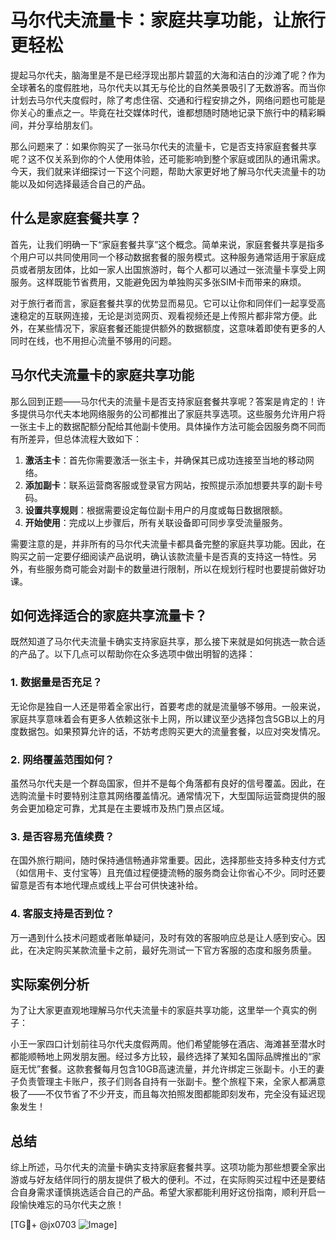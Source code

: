 # 马尔代夫流量卡：家庭共享功能，让旅行更轻松

提起马尔代夫，脑海里是不是已经浮现出那片碧蓝的大海和洁白的沙滩了呢？作为全球著名的度假胜地，马尔代夫以其无与伦比的自然美景吸引了无数游客。而当你计划去马尔代夫度假时，除了考虑住宿、交通和行程安排之外，网络问题也可能是你关心的重点之一。毕竟在社交媒体时代，谁都想随时随地记录下旅行中的精彩瞬间，并分享给朋友们。

那么问题来了：如果你购买了一张马尔代夫的流量卡，它是否支持家庭套餐共享呢？这不仅关系到你的个人使用体验，还可能影响到整个家庭或团队的通讯需求。今天，我们就来详细探讨一下这个问题，帮助大家更好地了解马尔代夫流量卡的功能以及如何选择最适合自己的产品。

## 什么是家庭套餐共享？

首先，让我们明确一下“家庭套餐共享”这个概念。简单来说，家庭套餐共享是指多个用户可以共同使用同一个移动数据套餐的服务模式。这种服务通常适用于家庭成员或者朋友团体，比如一家人出国旅游时，每个人都可以通过一张流量卡享受上网服务。这样既能节省费用，又能避免因为单独购买多张SIM卡而带来的麻烦。

对于旅行者而言，家庭套餐共享的优势显而易见。它可以让你和同伴们一起享受高速稳定的互联网连接，无论是浏览网页、观看视频还是上传照片都非常方便。此外，在某些情况下，家庭套餐还能提供额外的数据额度，这意味着即使有更多的人同时在线，也不用担心流量不够用的问题。

## 马尔代夫流量卡的家庭共享功能

那么回到正题——马尔代夫的流量卡是否支持家庭套餐共享呢？答案是肯定的！许多提供马尔代夫本地网络服务的公司都推出了家庭共享选项。这些服务允许用户将一张主卡上的数据配额分配给其他副卡使用。具体操作方法可能会因服务商不同而有所差异，但总体流程大致如下：

1. **激活主卡**：首先你需要激活一张主卡，并确保其已成功连接至当地的移动网络。
2. **添加副卡**：联系运营商客服或登录官方网站，按照提示添加想要共享的副卡号码。
3. **设置共享规则**：根据需要设定每位副卡用户的月度或每日数据限额。
4. **开始使用**：完成以上步骤后，所有关联设备即可同步享受流量服务。

需要注意的是，并非所有的马尔代夫流量卡都具备完整的家庭共享功能。因此，在购买之前一定要仔细阅读产品说明，确认该款流量卡是否真的支持这一特性。另外，有些服务商可能会对副卡的数量进行限制，所以在规划行程时也要提前做好功课。

## 如何选择适合的家庭共享流量卡？

既然知道了马尔代夫流量卡确实支持家庭共享，那么接下来就是如何挑选一款合适的产品了。以下几点可以帮助你在众多选项中做出明智的选择：

### 1. 数据量是否充足？
无论你是独自一人还是带着全家出行，首要考虑的就是流量够不够用。一般来说，家庭共享意味着会有更多人依赖这张卡上网，所以建议至少选择包含5GB以上的月度数据包。如果预算允许的话，不妨考虑购买更大的流量套餐，以应对突发情况。

### 2. 网络覆盖范围如何？
虽然马尔代夫是一个群岛国家，但并不是每个角落都有良好的信号覆盖。因此，在选购流量卡时要特别注意其网络覆盖情况。通常情况下，大型国际运营商提供的服务会更加稳定可靠，尤其是在主要城市及热门景点区域。

### 3. 是否容易充值续费？
在国外旅行期间，随时保持通信畅通非常重要。因此，选择那些支持多种支付方式（如信用卡、支付宝等）且充值过程便捷流畅的服务商会让你省心不少。同时还要留意是否有本地代理点或线上平台可供快速补给。

### 4. 客服支持是否到位？
万一遇到什么技术问题或者账单疑问，及时有效的客服响应总是让人感到安心。因此，在决定购买某款流量卡之前，最好先测试一下官方客服的态度和服务质量。

## 实际案例分析

为了让大家更直观地理解马尔代夫流量卡的家庭共享功能，这里举一个真实的例子：

小王一家四口计划前往马尔代夫度假两周。他们希望能够在酒店、海滩甚至潜水时都能顺畅地上网发朋友圈。经过多方比较，最终选择了某知名国际品牌推出的“家庭无忧”套餐。这款套餐每月包含10GB高速流量，并允许绑定三张副卡。小王的妻子负责管理主卡账户，孩子们则各自持有一张副卡。整个旅程下来，全家人都满意极了——不仅节省了不少开支，而且每次拍照发图都能即刻发布，完全没有延迟现象发生！

## 总结

综上所述，马尔代夫的流量卡确实支持家庭套餐共享。这项功能为那些想要全家出游或与好友结伴同行的朋友提供了极大的便利。不过，在实际购买过程中还是要结合自身需求谨慎挑选适合自己的产品。希望大家都能利用好这份指南，顺利开启一段愉快难忘的马尔代夫之旅！

[TG💪+ @jx0703 ![Image](https://github.com/user-attachments/assets/dbca1d08-cadb-493c-b0ec-ad6f7a83f270)]